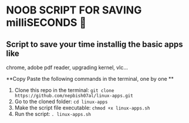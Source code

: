 <h1>NOOB SCRIPT FOR SAVING milliSECONDS 🍭</h1> 

<h2>Script to save your time installig the basic apps like </h2>

chrome, adobe pdf reader, upgrading kernel, vlc...

**Copy Paste the following commands in the terminal, one by one **

1. Clone this repo in the terminal: `git clone https://github.com/nepbish07al/linux-apps.git`
2. Go to the cloned folder: `cd linux-apps`
3. Make the script file executable: `chmod +x linux-apps.sh`
4. Run the script: `. linux-apps.sh`
